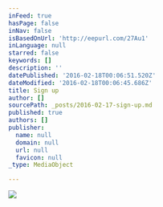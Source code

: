 ```yaml
---
inFeed: true
hasPage: false
inNav: false
isBasedOnUrl: 'http://eepurl.com/27Au1'
inLanguage: null
starred: false
keywords: []
description: ''
datePublished: '2016-02-18T00:06:51.520Z'
dateModified: '2016-02-18T00:06:45.686Z'
title: Sign up
author: []
sourcePath: _posts/2016-02-17-sign-up.md
published: true
authors: []
publisher:
  name: null
  domain: null
  url: null
  favicon: null
_type: MediaObject

---
```

![](https://s3-us-west-2.amazonaws.com/the-grid-img/p/c29ed98e61a0a8840dc42a2fe60f29ecbf5a66f9.jpg)